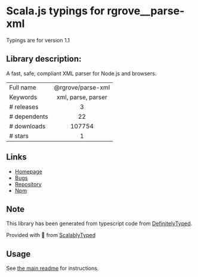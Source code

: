 
# Scala.js typings for rgrove__parse-xml

Typings are for version 1.1

## Library description:
A fast, safe, compliant XML parser for Node.js and browsers.

|                    |                 |
| ------------------ | :-------------: |
| Full name          | @rgrove/parse-xml |
| Keywords           | xml, parse, parser |
| # releases         | 3 |
| # dependents       | 22 |
| # downloads        | 107754 |
| # stars            | 1 |

## Links
- [Homepage](https://github.com/rgrove/parse-xml)
- [Bugs](https://github.com/rgrove/parse-xml/issues)
- [Repository](https://github.com/rgrove/parse-xml)
- [Npm](https://www.npmjs.com/package/%40rgrove%2Fparse-xml)
    


## Note
This library has been generated from typescript code from [DefinitelyTyped](https://definitelytyped.org).

Provided with :purple_heart: from [ScalablyTyped](https://github.com/oyvindberg/ScalablyTyped)

## Usage
See [the main readme](../../readme.md) for instructions.


